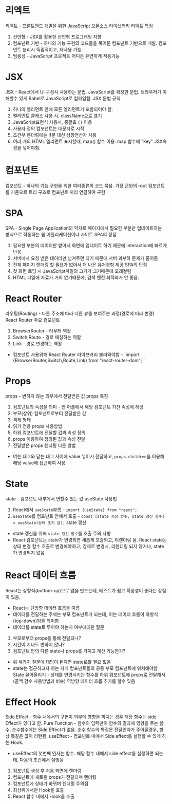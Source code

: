 # 리엑트
리엑트 - 프론트엔드 개발을 위한 JavaScript 오픈소스 라이브러리
리엑트 특징
1. 선언형 - JSX를 활용한 선언형 프로그래밍 지향
2. 컴포넌트 기반 - 하나의 기능 구현의 코드들을 묶어둔 컴포넌트 기반으로 개발. 컴포넌트 분리시 독립적이고, 재사용 가능.
3. 범용성 - JavaScript 프로젝트 어디든 유연하게 적용가능

# JSX
JSX - React에서 UI 구성시 사용하는 문법. JavaScript를 확장한 문법. 브라우저가 이해할수 있게 Babel로 JavaScript로 컴파일함.
JSX 문법 규칙
1. 하나의 엘리먼트 안에 모든 엘리먼트가 포함되어야 함.
2. 엘리먼트 클래스 사용 시, className으로 표기
3. JavaScript표현식 사용시, 중괄효 `{}` 이용
4. 사용자 정의 컴포넌트는 대문자로 시작
5. 조건부 렌더링에는 if문 대신 삼항연산자 사용
6. 여러 개의 HTML 엘리먼트 표시할때, map() 함수 이용. map 함수에 "key" JSX속성을 넣어야함.

# 컴포넌트
컴포넌트 - 하나의 기능 구현을 위한 여러종류의 코드 묶음. 가장 근원의 root 컴포넌트를 기준으로 트리 구조로 컴포넌트 끼리 연결하여 구현

# SPA
SPA - Single Page Application의 약자로 페이지에서 필요한 부분만 업데이트하는 방식으로 작동하는 웹 어플리케이션이나 사이트
SPA의 장점
1. 필요한 부분의 데이터만 받아서 화면에 업데이트 하기 때문에 Interaction에 빠르게 반응
2. 서버에서 요청 받은 데이터만 넘겨주면 되기 때문에 서버 과부하 문제가 줄어듬
3. 전체 페이지 렌더링 할 필요가 없어서 더 나은 유저경험 제공
SPA의 단점
1. 첫 화면 로딩 시 JavaScript파일의 크기가 크기때문에 오래걸림
2.  HTML 파일에 자료가 거의 없기때문에, 검색 엔진 최적화가 안 좋음.

# React Router
라우팅(Routing) - 다른 주소에 따라 다른 뷰를 보여주는 과정(경로에 따라 변경)
React Router 주요 컴포넌트
1. BrowserRouter - 라우터 역활
2. Switch,Route - 경로 매칭하는 역활
3. Link - 경로 변경하는 역활
- 컴포넌트 사용위해 React Router 라이브러리 불러와야함 - `import {BrowserRouter,Switch,Route,Link} from "react-router-dom";``

# Props
props - 변하지 않는 외부에서 전달받은 값
props 특징
1. 컴포넌트의 속성을 의미 - 웹 어플에서 해당 컴포넌트 가진 속성에 해당
2. 부모(상위) 컴포넌트로부터 전달받은 값
3. 객체 형태
4. 읽기 전용
props 사용방법
1. 하위 컴포넌트에 전달할 값과 속성 정의
2. props 이용하여 정의된 값과 속성 전달
3. 전달받은 props 렌더링
다른 방법
- 여는 태그와 닫는 태그 사이에 value 넣어서 전달하고, `props.children`을 이용해 해당 value에 접근하여 사용

# State
state - 컴포넌트 내부에서 변할수 있는 값
useState 사용법
1. React에서 `useState`부름 - `import {useState} from "react";`
2. `useState`를 컴포넌트 안에서 호출 - `const [state 저장 변수, state 갱신 함수] = useState(상태 초기 값);` 
state 갱신
- state 갱신을 위해 `state 갱신 함수`를 호출
주의 사항
- React 컴포넌트는 state가 변경되면 새롭게 호출되고, 리렌더링 됨. React state는 상태 변경 함수 호출로 변경해야하고, 강제로 변경시, 리렌더링 되지 않거나, state가 변경되지 않음.

# React 데이터 흐름
React는 상향식(bottom-up)으로 앱을 만드는데, 테스트가 쉽고 확장성이 좋다는 장점이 있음.
- React는 단방향 데이터 흐름을 따름
- 데이터를 전달하는 주체는 부모 컴포넌트가 되는데, 이는 데이터 흐름이 하향식(top-down)임을 의미함
- 데이터를 state로 두어야 하는지 여부에대한 질문
1. 부모로부터 props를 통해 전달되나?
2. 시간이 지나도 변하지 않나?
3. 컴포넌트 안의 다른 state나 props를 가지고 계산 가능한가?
- 위 세가지 질문에 대답이 된다면 state로할 필요 없음
- state는 접근하고자 하는 자식 컴포넌트들의 공통 부모 컴포넌트에 위치해야함
State 끌어올리기 - 상태를 변경시키는 함수를 하위 컴포넌트에 props로 전달해서(콜백 함수 사용방법과 비슷) 역방향 데이터 흐름 추가를 할수 있음

# Effect Hook
Side Effect - 함수 내에서의 구현이 외부에 영향을 끼치는 경우 해당 함수는 side Effect가 있다고 함.
Pure Function - 함수의 입력만이 함수의 결과에 영향을 주는 함수. 순수함수에는 Side Effect가 없음. 순수 함수의 특징은 전달인자가 주어질경우, 항상 똑같은 값이 리턴됨.
useEffect - 컴포넌트 내에서 Side effect를 실행할 수 있게 하는 Hook.
- useEffect의 첫번째 인자는 함수. 해당 함수 내에서 side effect를 실행하면 되는데, 다음의 조건에서 실행됨
1. 컴포넌트 생성 후 처음 화면에 렌더링
2. 컴포넌트에 새로운 props가 전달되며 렌더링
3. 컴포넌트에 상태가 바뀌며 렌더링
주의점
1. 최상위에서만 Hook을 호출
2. React 함수 내에서 Hook을 호출
